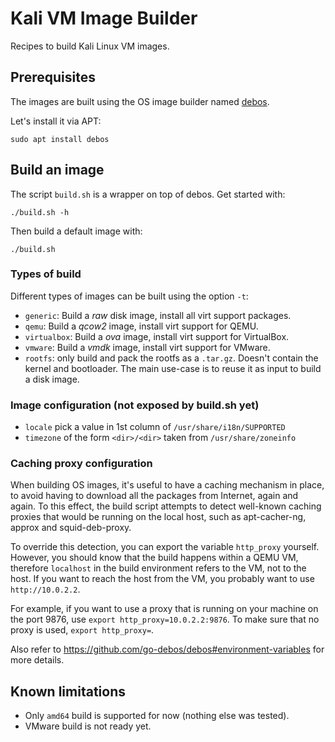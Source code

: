 # Kali VM Image Builder

Recipes to build Kali Linux VM images.

## Prerequisites

The images are built using the OS image builder named [debos][].

Let's install it via APT:

```
sudo apt install debos
```

## Build an image

The script `build.sh` is a wrapper on top of debos. Get started with:

```
./build.sh -h
```

Then build a default image with:

```
./build.sh
```

### Types of build

Different types of images can be built using the option `-t`:

* `generic`: Build a *raw* disk image, install all virt support packages.
* `qemu`: Build a *qcow2* image, install virt support for QEMU.
* `virtualbox`: Build a *ova* image, install virt support for VirtualBox.
* `vmware`: Build a *vmdk* image, install virt support for VMware.
* `rootfs`: only build and pack the rootfs as a `.tar.gz`. Doesn't contain the
  kernel and bootloader. The main use-case is to reuse it as input to build a
  disk image.

### Image configuration (not exposed by build.sh yet)

* `locale` pick a value in 1st column of `/usr/share/i18n/SUPPORTED`
* `timezone` of the form `<dir>/<dir>` taken from `/usr/share/zoneinfo`

### Caching proxy configuration

When building OS images, it's useful to have a caching mechanism in place, to
avoid having to download all the packages from Internet, again and again. To
this effect, the build script attempts to detect well-known caching proxies
that would be running on the local host, such as apt-cacher-ng, approx and
squid-deb-proxy.

To override this detection, you can export the variable `http_proxy` yourself.
However, you should know that the build happens within a QEMU VM, therefore
`localhost` in the build environment refers to the VM, not to the host. If you
want to reach the host from the VM, you probably want to use `http://10.0.2.2`.

For example, if you want to use a proxy that is running on your machine on the
port 9876, use `export http_proxy=10.0.2.2:9876`. To make sure that no proxy is
used, `export http_proxy=`.

Also refer to <https://github.com/go-debos/debos#environment-variables> for
more details.

## Known limitations

* Only `amd64` build is supported for now (nothing else was tested).
* VMware build is not ready yet.

[debos]: https://github.com/go-debos/debos
